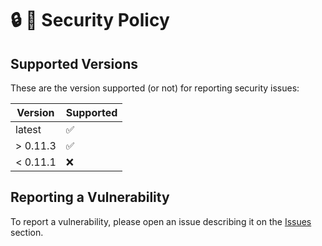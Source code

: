 # 🔒️ 📌 Security Policy

## Supported Versions

These are the version supported (or not) for reporting security issues:

| Version | Supported          |
| ------- | ------------------ |
| latest  | :white_check_mark: |
| > 0.11.3| :white_check_mark: |
| < 0.11.1| :x:                |

## Reporting a Vulnerability

To report a vulnerability, please open an issue describing it on the [Issues](https://github.com/policratus/pupyl/issues) section. 
